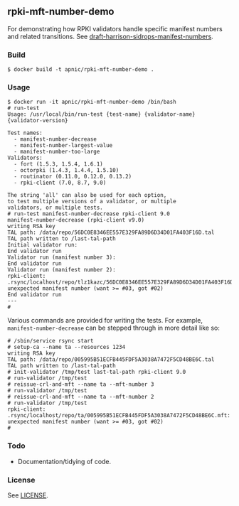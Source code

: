 ## rpki-mft-number-demo

For demonstrating how RPKI validators handle specific manifest
numbers and related transitions.  See
[draft-harrison-sidrops-manifest-numbers](https://datatracker.ietf.org/doc/draft-harrison-sidrops-manifest-numbers/).

### Build

    $ docker build -t apnic/rpki-mft-number-demo .

### Usage

    $ docker run -it apnic/rpki-mft-number-demo /bin/bash
    # run-test
    Usage: /usr/local/bin/run-test {test-name} {validator-name} {validator-version}

    Test names:
      - manifest-number-decrease
      - manifest-number-largest-value
      - manifest-number-too-large
    Validators:
      - fort (1.5.3, 1.5.4, 1.6.1)
      - octorpki (1.4.3, 1.4.4, 1.5.10)
      - routinator (0.11.0, 0.12.0, 0.13.2)
      - rpki-client (7.0, 8.7, 9.0)

    The string 'all' can also be used for each option,
    to test multiple versions of a validator, or multiple
    validators, or multiple tests.
    # run-test manifest-number-decrease rpki-client 9.0
    manifest-number-decrease (rpki-client v9.0)
    writing RSA key
    TAL path: /data/repo/56DC0E8346EE557E329FA89D6D34D01FA403F16D.tal
    TAL path written to /last-tal-path
    Initial validator run:
    End validator run
    Validator run (manifest number 3):
    End validator run
    Validator run (manifest number 2):
    rpki-client: .rsync/localhost/repo/tlz1kazc/56DC0E8346EE557E329FA89D6D34D01FA403F16D.mft: unexpected manifest number (want >= #03, got #02)
    End validator run
    ---
    #

Various commands are provided for writing the tests.  For example,
`manifest-number-decrease` can be stepped through in more detail like
so:

    # /sbin/service rsync start
    # setup-ca --name ta --resources 1234
    writing RSA key
    TAL path: /data/repo/005995B51ECFB445FDF5A3038A7472F5CD48BE6C.tal
    TAL path written to /last-tal-path
    # init-validator /tmp/test last-tal-path rpki-client 9.0
    # run-validator /tmp/test
    # reissue-crl-and-mft --name ta --mft-number 3
    # run-validator /tmp/test
    # reissue-crl-and-mft --name ta --mft-number 2
    # run-validator /tmp/test
    rpki-client: .rsync/localhost/repo/ta/005995B51ECFB445FDF5A3038A7472F5CD48BE6C.mft: unexpected manifest number (want >= #03, got #02)
    #

### Todo

 - Documentation/tidying of code.

### License

See [LICENSE](./LICENSE).
